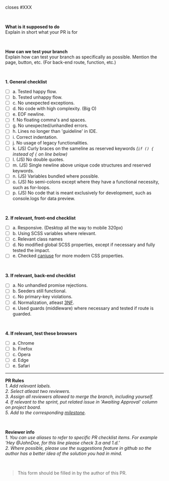 closes #XXX

<br />

 **What is it supposed to do**  
Explain in short what your PR is for

<br />

 **How can we test your branch**  
Explain how can test your branch as specifically as possible. Mention the page, button, etc. (For back-end route, function, etc.)

<br />

**1. General checklist**
- [ ] a. Tested happy flow.
- [ ] b. Tested unhappy flow.
- [ ] c. No unexpected exceptions.
- [ ] d. No code with high complexity. (Big O)
- [ ] e. EOF newline.
- [ ] f. No floating comma's and spaces.
- [ ] g. No unexpected/unhandled errors.
- [ ] h. Lines no longer than 'guideline' in IDE.
- [ ] i. Correct indentation.
- [ ] j. No usage of legacy functionalities.
- [ ] k. (JS) Curly braces on the sameline as reserved keywords *(`if () {` instead of `{` on line below)*
- [ ] l. (JS) No double quotes.
- [ ] m. (JS) Single newline above unique code structures and reserved keywords.
- [ ] n. (JS) Variables bundled where possible.
- [ ] o. (JS) No semi-colons except where they have a functional necessity, such as for-loops.
- [ ] p. (JS) No code that is meant exclusively for development, such as console.logs for data preview.

<br />

**2. If relevant, front-end checklist**
- [ ] a. Responsive. (Desktop all the way to mobile 320px)
- [ ] b. Using SCSS variables where relevant.
- [ ] c. Relevant class names
- [ ] d. No modified global SCSS properties, except if necessary and fully tested the impact.
- [ ] e. Checked [caniuse](https://caniuse.com) for more modern CSS properties.

<br />

**3. If relevant, back-end checklist**
- [ ] a. No unhandled promise rejections.
- [ ] b. Seeders still functional.
- [ ] c. No primary-key violations.
- [ ] d. Normalization, atleast [3NF](https://en.wikipedia.org/wiki/Database_normalization).
- [ ] e. Used guards (middleware) where necessary and tested if route is guarded.

<br />

**4. If relevant, test these browsers**
- [ ] a. Chrome
- [ ] b. Firefox
- [ ] c. Opera
- [ ] d. Edge
- [ ] e. Safari

---

**PR Rules**  
*1. Add relevant labels.*  
*2. Select atleast two reviewers.*  
*3. Assign all reviewers allowed to merge the branch, including yourself.*  
*4. If relevant to the sprint, put related issue in 'Awaiting Approval' column on project board.*  
*5. Add to the corresponding [milestone](https://github.com/AjobK/Seaqull/milestones).*

<br />

**Reviewer info**  
*1. You can use aliases to refer to specific PR checklist items. For example 'Hey @JohnDoe, for this line please check 3.a and 1.d.'*  
*2. Where possible, please use the suggestions feature in github so the author has a better idea of the solution you had in mind.*   

<br />

> This form should be filled in by the author of this PR.
